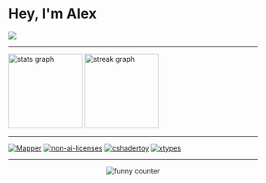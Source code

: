 <h1 align="left">Hey, I'm Alex</h1>

[//]: <> (Langs)
<div>
  <img src="https://github-readme-stats.vercel.app/api/top-langs/?username=alexlnkp&langs_count=4&layout=compact&hide_title=true&theme=aura&bg_color=00000000&locale=en&hide_border=true"/>
</div>

---

[//]: <> (Git stats)
<div align="left">
  <img src="https://github-readme-stats.vercel.app/api?username=alexlnkp&border_color=00000000&hide_title=true&hide_rank=false&show_icons=true&include_all_commits=true&count_private=true&disable_animations=false&theme=aura&bg_color=00000000&locale=en&hide_border=false" height="150" alt="stats graph"/>
  <img src="https://streak-stats.demolab.com?user=alexlnkp&hide_title=true&locale=en&mode=daily&theme=aura&background=00000000&border_radius=5&hide_border=true" height="150" alt="streak graph"/>
</div>

---

[//]: <> (Pinned repositories)
<div>
  <a href = "https://github.com/alexlnkp/Mapper"><img src="https://github-readme-stats.vercel.app/api/pin/?username=alexlnkp&repo=Mapper&theme=aura&bg_color=0D1117&hide_border=true" alt="Mapper" /></a>
  <a href = "https://github.com/non-ai-licenses/non-ai-licenses"><img src="https://github-readme-stats.vercel.app/api/pin/?username=non-ai-licenses&repo=non-ai-licenses&theme=aura&bg_color=0D1117&hide_border=true" alt="non-ai-licenses"/></a>
  <a href = "https://github.com/alexlnkp/cshadertoy"><img src="https://github-readme-stats.vercel.app/api/pin/?username=alexlnkp&repo=cshadertoy&theme=aura&bg_color=0D1117&hide_border=true" alt="cshadertoy"/></a>
  <a href = "https://github.com/alexlnkp/sharedmem"><img src="https://github-readme-stats.vercel.app/api/pin/?username=alexlnkp&repo=sharedmem&theme=aura&bg_color=0D1117&hide_border=true" alt="xtypes"/></a>
</div>

---

[//]: <> (Funny counter :)
<div align="center">
  <img src = https://count.chiya.dev/get/@:413x1nkp alt="funny counter"/>
</div>
